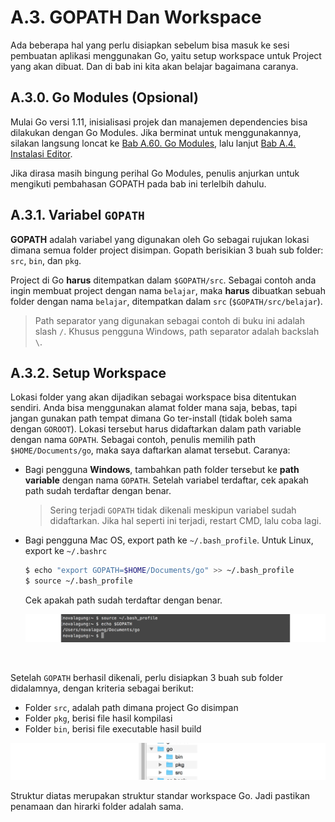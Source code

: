 # A.3. GOPATH Dan Workspace

Ada beberapa hal yang perlu disiapkan sebelum bisa masuk ke sesi pembuatan aplikasi menggunakan Go, yaitu setup workspace untuk Project yang akan dibuat. Dan di bab ini kita akan belajar bagaimana caranya.

## A.3.0. Go Modules (Opsional)

Mulai Go versi 1.11, inisialisasi projek dan manajemen dependencies bisa dilakukan dengan Go Modules. Jika berminat untuk menggunakannya, silakan langsung loncat ke [Bab A.60. Go Modules](/A-60-go-modules.html), lalu lanjut [Bab A.4. Instalasi Editor](/4-instalasi-editor.html).

Jika dirasa masih bingung perihal Go Modules, penulis anjurkan untuk mengikuti pembahasan GOPATH pada bab ini terlelbih dahulu.

## A.3.1. Variabel `GOPATH`

**GOPATH** adalah variabel yang digunakan oleh Go sebagai rujukan lokasi dimana semua folder project disimpan. Gopath berisikian 3 buah sub folder: `src`, `bin`, dan `pkg`.

Project di Go **harus** ditempatkan dalam `$GOPATH/src`. Sebagai contoh anda ingin membuat project dengan nama `belajar`, maka **harus** dibuatkan sebuah folder dengan nama `belajar`, ditempatkan dalam `src` (`$GOPATH/src/belajar`).

> Path separator yang digunakan sebagai contoh di buku ini adalah slash `/`. Khusus pengguna Windows, path separator adalah backslah `\`.

## A.3.2. Setup Workspace

Lokasi folder yang akan dijadikan sebagai workspace bisa ditentukan sendiri. Anda bisa menggunakan alamat folder mana saja, bebas, tapi jangan gunakan path tempat dimana Go ter-install (tidak boleh sama dengan `GOROOT`). Lokasi tersebut harus didaftarkan dalam path variable dengan nama `GOPATH`. Sebagai contoh, penulis memilih path `$HOME/Documents/go`, maka saya daftarkan alamat tersebut. Caranya:

 - Bagi pengguna **Windows**, tambahkan path folder tersebut ke **path variable** dengan nama `GOPATH`. Setelah variabel terdaftar, cek apakah path sudah terdaftar dengan benar.

    > Sering terjadi `GOPATH` tidak dikenali meskipun variabel sudah didaftarkan. Jika hal seperti ini terjadi, restart CMD, lalu coba lagi.

 - Bagi pengguna Mac OS, export path ke `~/.bash_profile`. Untuk Linux, export ke `~/.bashrc`

    ```bash
    $ echo "export GOPATH=$HOME/Documents/go" >> ~/.bash_profile
    $ source ~/.bash_profile
    ```

    Cek apakah path sudah terdaftar dengan benar.

    ![Pengecekan `GOPATH` di sistem operasi non-Windows](images/A.3_1_path.png)

<div id="ads">&nbsp;</div>

Setelah `GOPATH` berhasil dikenali, perlu disiapkan 3 buah sub folder didalamnya, dengan kriteria sebagai berikut:

 - Folder `src`, adalah path dimana project Go disimpan
 - Folder `pkg`, berisi file hasil kompilasi
 - Folder `bin`, berisi file executable hasil build

![Struktur folder dalam worskpace](images/A.3_2_workspace.png)

Struktur diatas merupakan struktur standar workspace Go. Jadi pastikan penamaan dan hirarki folder adalah sama.
